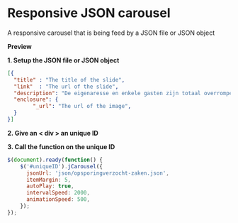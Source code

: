 # Responsive JSON carousel
A responsive carousel that is being feed by a JSON file or JSON object

**Preview**


**1. Setup the JSON file or JSON object**

```JSON
[{
  "title" : "The title of the slide",
  "link"  : "The url of the slide",
  "description": "De eigenaresse en enkele gasten zijn totaal overrompeld door de gewapende man.",
  "enclosure": {
		"_url": "The url of the image",
  }
}]
```

**2. Give an < div > an unique ID**

**3. Call the function on the unique ID**

```javascript
$(document).ready(function() {
    $('#uniqueID').jCarousel({
      jsonUrl: 'json/opsporingverzocht-zaken.json',
      itemMargin: 5,
      autoPlay: true,
      intervalSpeed: 2000,
      animationSpeed: 500,
    });
});
```
